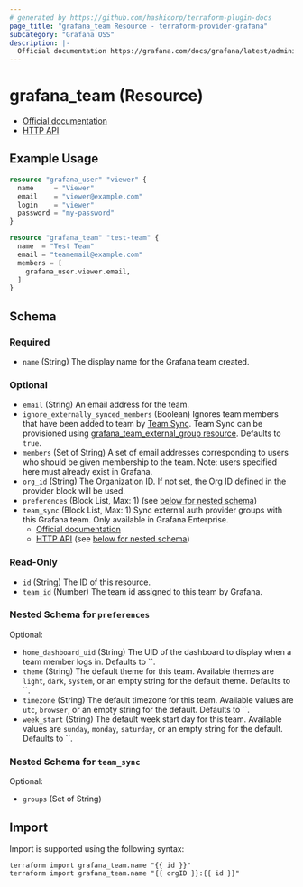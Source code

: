 ```yaml
---
# generated by https://github.com/hashicorp/terraform-plugin-docs
page_title: "grafana_team Resource - terraform-provider-grafana"
subcategory: "Grafana OSS"
description: |-
  Official documentation https://grafana.com/docs/grafana/latest/administration/team-management/HTTP API https://grafana.com/docs/grafana/latest/developers/http_api/team/
---
```


# grafana_team (Resource)

* [Official documentation](https://grafana.com/docs/grafana/latest/administration/team-management/)
* [HTTP API](https://grafana.com/docs/grafana/latest/developers/http_api/team/)

## Example Usage

```terraform
resource "grafana_user" "viewer" {
  name     = "Viewer"
  email    = "viewer@example.com"
  login    = "viewer"
  password = "my-password"
}

resource "grafana_team" "test-team" {
  name  = "Test Team"
  email = "teamemail@example.com"
  members = [
    grafana_user.viewer.email,
  ]
}
```

<!-- schema generated by tfplugindocs -->
## Schema

### Required

- `name` (String) The display name for the Grafana team created.

### Optional

- `email` (String) An email address for the team.
- `ignore_externally_synced_members` (Boolean) Ignores team members that have been added to team by [Team Sync](https://grafana.com/docs/grafana/latest/setup-grafana/configure-security/configure-team-sync/).
Team Sync can be provisioned using [grafana_team_external_group resource](https://registry.terraform.io/providers/grafana/grafana/latest/docs/resources/team_external_group).
 Defaults to `true`.
- `members` (Set of String) A set of email addresses corresponding to users who should be given membership
to the team. Note: users specified here must already exist in Grafana.
- `org_id` (String) The Organization ID. If not set, the Org ID defined in the provider block will be used.
- `preferences` (Block List, Max: 1) (see [below for nested schema](#nestedblock--preferences))
- `team_sync` (Block List, Max: 1) Sync external auth provider groups with this Grafana team. Only available in Grafana Enterprise.
	* [Official documentation](https://grafana.com/docs/grafana/latest/setup-grafana/configure-security/configure-team-sync/)
	* [HTTP API](https://grafana.com/docs/grafana/latest/developers/http_api/team_sync/) (see [below for nested schema](#nestedblock--team_sync))

### Read-Only

- `id` (String) The ID of this resource.
- `team_id` (Number) The team id assigned to this team by Grafana.

<a id="nestedblock--preferences"></a>
### Nested Schema for `preferences`

Optional:

- `home_dashboard_uid` (String) The UID of the dashboard to display when a team member logs in. Defaults to ``.
- `theme` (String) The default theme for this team. Available themes are `light`, `dark`, `system`, or an empty string for the default theme. Defaults to ``.
- `timezone` (String) The default timezone for this team. Available values are `utc`, `browser`, or an empty string for the default. Defaults to ``.
- `week_start` (String) The default week start day for this team. Available values are `sunday`, `monday`, `saturday`, or an empty string for the default. Defaults to ``.


<a id="nestedblock--team_sync"></a>
### Nested Schema for `team_sync`

Optional:

- `groups` (Set of String)

## Import

Import is supported using the following syntax:

```shell
terraform import grafana_team.name "{{ id }}"
terraform import grafana_team.name "{{ orgID }}:{{ id }}"
```
